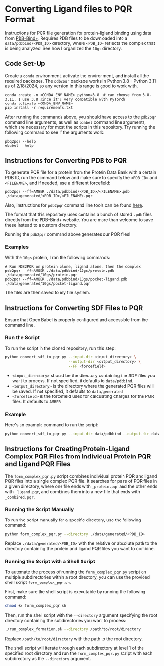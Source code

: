 # **Converting Ligand files to PQR Format**

Instructions for PQR file generation for protein-ligland binding using data from [PDB-Bind+](https://www.pdbbind-plus.org.cn/data/search). Requires PDB files to be downloaded into a `data/pdbbind/<PDB_ID>` directory, where `<PDB_ID>` reflects the complex that is being analyzed. See how I organized the `10gs` directory.

## **Code Set-Up**

Create a `conda` environment, activate the environment, and install all the required packages. The `pdb2pqr` package works in Python 3.8 - Python 3.11 as of 2/18/2024, so any version in this range is good to work with.

```{bash}
conda create -n <CONDA_ENV_NAME> python=3.8  # can choose from 3.8-3.11, I use 3.8 since it's very compatible with PyTorch
conda activate <CONDA_ENV_NAME>
pip install -r requirements.txt
```

After running the commands above, you should have access to the `pdb2pqr` command line arguments, as well as `obabel` command line arguments, which are necessary for most the scripts in this repository. Try running the following command to see if the arguments work:

```{bash}
pbq2pqr --help
obabel --help
```

## **Instructions for Converting PDB to PQR**

To generate PQR file for a protein from the Protein Data Bank with a certain PDB ID, run the command below and make sure to specify the `<PDB_ID>` and `<FILENAME>`, and if needed, use a different forcefield:

```{bash}
pdb2pqr --ff=AMBER ./data/pdbbind/<PDB_ID>/<FILENAME>.pdb ./data/generated/<PDB_ID>/<FILENAME>.pqr
```

Also, instructions for `pdb2pqr` command line tools can be found [here](https://pdb2pqr.readthedocs.io/en/latest/using/index.html).

The format that this repository uses contains a bunch of stored `.pdb` files directly from the PDB-Bind+ website. You are more than welcome to save these instead to a custom directory.

Running the `pdb2pqr` command above generates our PQR files!

### **Examples**

With the `10gs` protein, I ran the following commands:
```{bash}
# Run PDB2PQR on protein alone, ligand alone, then the complex
pdb2pqr --ff=AMBER ./data/pdbbind/10gs/protein.pdb ./data/generated/10gs/protein.pqr
pdb2pqr --ff=AMBER ./data/pdbbind/10gs/pocket-ligand.pdb ./data/generated/10gs/pocket-ligand.pqr
```

The files are then saved to my file system.

## **Instructions for Converting SDF Files to PQR**

Ensure that Open Babel is properly configured and accessible from the command line.

### **Run the Script**

To run the script in the cloned repository, run this step:

```bash
python convert_sdf_to_pqr.py --input-dir <input_directory> \
                             --output-dir <output_directory> \
                             --FF <forcefield>
```
- `<input_directory>` should be the directory containing the SDF files you want to process. If not specified, it defaults to `data/pdbbind`.
- `<output_directory>` is the directory where the generated PQR files will be saved. If not specified, it defaults to `data/generated`.
- `<forcefield>` is the forcefield used for calculating charges for the PQR files. It defaults to `AMBER`.


### Example

Here's an example command to run the script:

```bash
python convert_sdf_to_pqr.py --input-dir data/pdbbind --output-dir data/output
```

## **Instructions for Creating Protein-Ligand Complex PQR Files from Individual Protein PQR and Ligand PQR Files**

The `form_complex_pqr.py` script combines individual protein PQR and ligand PQR files into a single complex PQR file. It searches for pairs of PQR files in a given directory, where one file ends with `_protein.pqr` and the other ends with `_ligand.pqr`, and combines them into a new file that ends with `_combined.pqr`.

### **Running the Script Manually**

To run the script manually for a specific directory, use the following command:

```bash
python form_complex_pqr.py --directory ./data/generated/<PDB_ID>
```

Replace `./data/generated/<PDB_ID>` with the relative or absolute path to the directory containing the protein and ligand PQR files you want to combine.

### **Running the Script with a Shell Script**

To automate the process of running the `form_complex_pqr.py` script on multiple subdirectories within a root directory, you can use the provided shell script `form_complex_pqr.sh`.

First, make sure the shell script is executable by running the following command:

```bash
chmod +x form_complex_pqr.sh
```

Then, run the shell script with the `--directory` argument specifying the root directory containing the subdirectories you want to process:

```bash
./run_complex_formation.sh --directory /path/to/root/directory
```

Replace `/path/to/root/directory` with the path to the root directory.

The shell script will iterate through each subdirectory at level 1 of the specified root directory and run the `form_complex_pqr.py` script with each subdirectory as the `--directory` argument.


